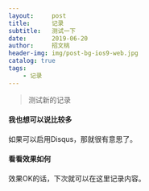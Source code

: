 ```yaml
---
layout:     post
title:      记录
subtitle:   测试一下
date:       2019-06-20
author:     招文桃
header-img: img/post-bg-ios9-web.jpg
catalog: true
tags:
    - 记录
---
```


>  测试新的记录



#### 我也想可以说比较多

如果可以启用Disqus，那就很有意思了。



#### 看看效果如何

效果OK的话，下次就可以在这里记录内容。